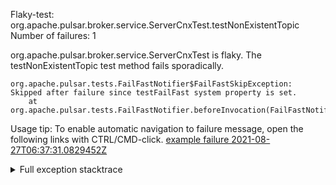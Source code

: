         
Flaky-test: org.apache.pulsar.broker.service.ServerCnxTest.testNonExistentTopic
Number of failures: 1

org.apache.pulsar.broker.service.ServerCnxTest is flaky. The testNonExistentTopic test method fails sporadically.

```
org.apache.pulsar.tests.FailFastNotifier$FailFastSkipException: Skipped after failure since testFailFast system property is set.
	at org.apache.pulsar.tests.FailFastNotifier.beforeInvocation(FailFastNotifier.java:88)

```

Usage tip: To enable automatic navigation to failure message, open the following links with CTRL/CMD-click.
[example failure 2021-08-27T06:37:31.0829452Z](https://github.com/apache/pulsar/runs/3440411059?check_suite_focus=true#step:9:1865)


<details>
<summary>Full exception stacktrace</summary>
<code><pre>
org.apache.pulsar.tests.FailFastNotifier$FailFastSkipException: Skipped after failure since testFailFast system property is set.
	at org.apache.pulsar.tests.FailFastNotifier.beforeInvocation(FailFastNotifier.java:88)

</pre></code>
</details>

